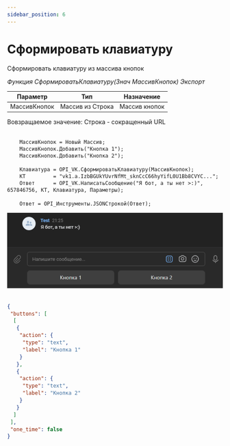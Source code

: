 ```yaml
---
sidebar_position: 6
---
```


# Сформировать клавиатуру
Сформировать клавиатуру из массива кнопок

*Функция СформироватьКлавиатуру(Знач МассивКнопок) Экспорт*

  | Параметр | Тип | Назначение |
  |-|-|-|
  | МассивКнопок | Массив из Строка | Массив кнопок |
  
  Вовзращаемое значение: Строка - сокращенный URL

```bsl title="Пример кода"
			
	МассивКнопок = Новый Массив;
	МассивКнопок.Добавить("Кнопка 1");
	МассивКнопок.Добавить("Кнопка 2");                     
	
	Клавиатура = OPI_VK.СформироватьКлавиатуру(МассивКнопок);
	КТ         = "vk1.a.IzbBGUkYUvrNfMt_sknCcC66hyYifL0U1Bb8CVYC...";
	Ответ      = OPI_VK.НаписатьСообщение("Я бот, а ты нет >:)", 657846756, КТ, Клавиатура, Параметры); 
	
	Ответ = OPI_Инструменты.JSONСтрокой(Ответ);

```
![Результат](img/4.png)

```json title="Результат"

{
 "buttons": [
  [
   {
    "action": {
     "type": "text",
     "label": "Кнопка 1"
    }
   },
   {
    "action": {
     "type": "text",
     "label": "Кнопка 2"
    }
   }
  ]
 ],
 "one_time": false
}

```
